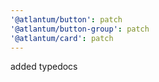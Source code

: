 ```yaml
---
'@atlantum/button': patch
'@atlantum/button-group': patch
'@atlantum/card': patch
---
```


added typedocs
